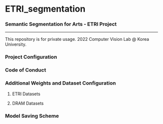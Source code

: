 # ETRI_segmentation
### Semantic Segmentation for Arts - ETRI Project
---
This repository is for private usage. 2022 Computer Vision Lab @ Korea University.

### Project Configuration


### Code of Conduct





### Additional Weights and Dataset Configuration

1. ETRI Datasets

2. DRAM Datasets


### Model Saving Scheme      